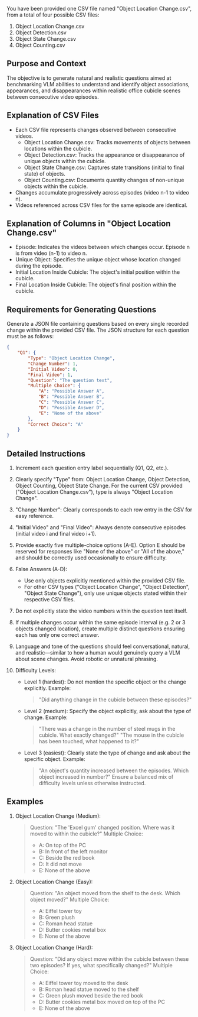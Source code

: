 You have been provided one CSV file named "Object Location Change.csv", from a total of four possible CSV files:

1. Object Location Change.csv
2. Object Detection.csv
3. Object State Change.csv
4. Object Counting.csv

## Purpose and Context

The objective is to generate natural and realistic questions aimed at benchmarking VLM abilities to understand and identify object associations, appearances, and disappearances within realistic office cubicle scenes between consecutive video episodes.

## Explanation of CSV Files

- Each CSV file represents changes observed between consecutive videos.
  - Object Location Change.csv: Tracks movements of objects between locations within the cubicle.
  - Object Detection.csv: Tracks the appearance or disappearance of unique objects within the cubicle.
  - Object State Change.csv: Captures state transitions (initial to final state) of objects.
  - Object Counting.csv: Documents quantity changes of non-unique objects within the cubicle.
- Changes accumulate progressively across episodes (video n-1 to video n).
- Videos referenced across CSV files for the same episode are identical.

## Explanation of Columns in "Object Location Change.csv"

- Episode: Indicates the videos between which changes occur. Episode n is from video (n-1) to video n.
- Unique Object: Specifies the unique object whose location changed during the episode.
- Initial Location Inside Cubicle: The object's initial position within the cubicle.
- Final Location Inside Cubicle: The object's final position within the cubicle.

## Requirements for Generating Questions

Generate a JSON file containing questions based on every single recorded change within the provided CSV file. The JSON structure for each question must be as follows:

```json
{
    "Q1": {
        "Type": "Object Location Change",
        "Change Number": 1,
        "Initial Video": 0,
        "Final Video": 1,
        "Question": "The question text",
        "Multiple Choice": {
            "A": "Possible Answer A",
            "B": "Possible Answer B",
            "C": "Possible Answer C",
            "D": "Possible Answer D",
            "E": "None of the above"
        },
        "Correct Choice": "A"
    }
}
```

## Detailed Instructions

1. Increment each question entry label sequentially (Q1, Q2, etc.).

2. Clearly specify "Type" from: Object Location Change, Object Detection, Object Counting, Object State Change. For the current CSV provided ("Object Location Change.csv"), type is always "Object Location Change".

3. "Change Number": Clearly corresponds to each row entry in the CSV for easy reference.

4. "Initial Video" and "Final Video": Always denote consecutive episodes (initial video i and final video i+1).

5. Provide exactly five multiple-choice options (A-E). Option E should be reserved for responses like "None of the above" or "All of the above," and should be correctly used occasionally to ensure difficulty.

6. False Answers (A-D):
   - Use only objects explicitly mentioned within the provided CSV file.
   - For other CSV types ("Object Location Change", "Object Detection", "Object State Change"), only use unique objects stated within their respective CSV files.

7. Do not explicitly state the video numbers within the question text itself.

8. If multiple changes occur within the same episode interval (e.g. 2 or 3 objects changed location), create multiple distinct questions ensuring each has only one correct answer.

9. Language and tone of the questions should feel conversational, natural, and realistic—similar to how a human would genuinely query a VLM about scene changes. Avoid robotic or unnatural phrasing.

10. Difficulty Levels:
    - Level 1 (hardest): Do not mention the specific object or the change explicitly. Example:
      > "Did anything change in the cubicle between these episodes?"
    - Level 2 (medium): Specify the object explicitly, ask about the type of change. Example:
      > "There was a change in the number of steel mugs in the cubicle. What exactly changed?"
      > "The mouse in the cubicle has been touched, what happened to it?"
    - Level 3 (easiest): Clearly state the type of change and ask about the specific object. Example:
      > "An object's quantity increased between the episodes. Which object increased in number?"
    Ensure a balanced mix of difficulty levels unless otherwise instructed.

## Examples
1. Object Location Change (Medium):
   > Question: "The 'Excel gum' changed position. Where was it moved to within the cubicle?"
   > Multiple Choice:
   > - A: On top of the PC
   > - B: In front of the left monitor
   > - C: Beside the red book
   > - D: It did not move
   > - E: None of the above

2. Object Location Change (Easy):
   > Question: "An object moved from the shelf to the desk. Which object moved?"
   > Multiple Choice:
   > - A: Eiffel tower toy
   > - B: Green plush
   > - C: Roman head statue
   > - D: Butter cookies metal box
   > - E: None of the above

3. Object Location Change (Hard):
   > Question: "Did any object move within the cubicle between these two episodes? If yes, what specifically changed?"
   > Multiple Choice:
   > - A: Eiffel tower toy moved to the desk
   > - B: Roman head statue moved to the shelf
   > - C: Green plush moved beside the red book
   > - D: Butter cookies metal box moved on top of the PC
   > - E: None of the above
